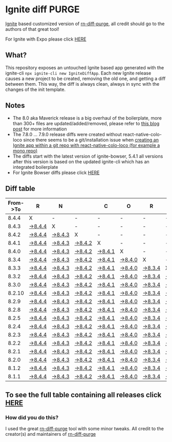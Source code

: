 # Ignite diff PURGE

[Ignite](https://github.com/infinitered/ignite) based customized version of [rn-diff-purge](https://github.com/react-native-community/rn-diff-purge/), all credit should go to the authors of that great tool!

For Ignite with Expo please click [HERE](https://github.com/nirre7/ignite-expo-diff-purge)

## What?

This repository exposes an untouched Ignite based app generated with the ignite-cli
`npx ignite-cli new IgniteDiffApp`. Each new Ignite release causes a new project to be created, removing the old one, and getting a diff between them. This way, the diff is always clean, always in sync with the changes of the init template.

## Notes
- The 8.0 aka Maverick release is a big overhaul of the boilerplate, more than 300+ files are updated/added/removed, please refer to [this blog post](https://shift.infinite.red/announcing-ignite-8-0-maverick-fbbdafbb738e) for more information
- The 7.8.0 ... 7.9.0 release diffs were created without react-native-colo-loco since there seems to be a git/installation issue when [creating an Ignite app within a git repo with react-native-colo-loco (for example a mono repo)](https://github.com/infinitered/ignite/issues/1845)
- The diffs start with the latest version of ignite-bowser, 5.4.1 all versions after this version is based on the updated ignite-cli which has an integrated boilerplate
- For Ignite Bowser diffs please click [HERE](https://github.com/nirre7/ignite-bowser-diff-purge)

## Diff table

| From->To | R                                                                                            | N                                                                                            |                                                                                              | C                                                                                            | O                                                                                            | R                                                                                            | E                                                                                            |                                                                                              | T                                                                                            | E                                                                                             | A                                                                                           | M                                                                                           |                                                                                             |                                                                                             |                                                                                             |                                                                                             |                                                                                             |                                                                                             |                                                                                             |     |
| -------- | -------------------------------------------------------------------------------------------- | -------------------------------------------------------------------------------------------- | -------------------------------------------------------------------------------------------- | -------------------------------------------------------------------------------------------- | -------------------------------------------------------------------------------------------- | -------------------------------------------------------------------------------------------- | -------------------------------------------------------------------------------------------- | -------------------------------------------------------------------------------------------- | -------------------------------------------------------------------------------------------- | --------------------------------------------------------------------------------------------- | ------------------------------------------------------------------------------------------- | ------------------------------------------------------------------------------------------- | ------------------------------------------------------------------------------------------- | ------------------------------------------------------------------------------------------- | ------------------------------------------------------------------------------------------- | ------------------------------------------------------------------------------------------- | ------------------------------------------------------------------------------------------- | ------------------------------------------------------------------------------------------- | ------------------------------------------------------------------------------------------- | --- |
| 8.4.4    | X                                                                                            | -                                                                                            | -                                                                                            | -                                                                                            | -                                                                                            | -                                                                                            | -                                                                                            | -                                                                                            | -                                                                                            | -                                                                                             | -                                                                                           | -                                                                                           | -                                                                                           | -                                                                                           | -                                                                                           | -                                                                                           | -                                                                                           | -                                                                                           | -                                                                                           | -   |
| 8.4.3    | [->8.4.4](https://github.com/nirre7/ignite-diff-purge/compare/release/8.4.3..release/8.4.4)  | X                                                                                            | -                                                                                            | -                                                                                            | -                                                                                            | -                                                                                            | -                                                                                            | -                                                                                            | -                                                                                            | -                                                                                             | -                                                                                           | -                                                                                           | -                                                                                           | -                                                                                           | -                                                                                           | -                                                                                           | -                                                                                           | -                                                                                           | -                                                                                           | -   |
| 8.4.2    | [->8.4.4](https://github.com/nirre7/ignite-diff-purge/compare/release/8.4.2..release/8.4.4)  | [->8.4.3](https://github.com/nirre7/ignite-diff-purge/compare/release/8.4.2..release/8.4.3)  | X                                                                                            | -                                                                                            | -                                                                                            | -                                                                                            | -                                                                                            | -                                                                                            | -                                                                                            | -                                                                                             | -                                                                                           | -                                                                                           | -                                                                                           | -                                                                                           | -                                                                                           | -                                                                                           | -                                                                                           | -                                                                                           | -                                                                                           | -   |
| 8.4.1    | [->8.4.4](https://github.com/nirre7/ignite-diff-purge/compare/release/8.4.1..release/8.4.4)  | [->8.4.3](https://github.com/nirre7/ignite-diff-purge/compare/release/8.4.1..release/8.4.3)  | [->8.4.2](https://github.com/nirre7/ignite-diff-purge/compare/release/8.4.1..release/8.4.2)  | X                                                                                            | -                                                                                            | -                                                                                            | -                                                                                            | -                                                                                            | -                                                                                            | -                                                                                             | -                                                                                           | -                                                                                           | -                                                                                           | -                                                                                           | -                                                                                           | -                                                                                           | -                                                                                           | -                                                                                           | -                                                                                           | -   |
| 8.4.0    | [->8.4.4](https://github.com/nirre7/ignite-diff-purge/compare/release/8.4.0..release/8.4.4)  | [->8.4.3](https://github.com/nirre7/ignite-diff-purge/compare/release/8.4.0..release/8.4.3)  | [->8.4.2](https://github.com/nirre7/ignite-diff-purge/compare/release/8.4.0..release/8.4.2)  | [->8.4.1](https://github.com/nirre7/ignite-diff-purge/compare/release/8.4.0..release/8.4.1)  | X                                                                                            | -                                                                                            | -                                                                                            | -                                                                                            | -                                                                                            | -                                                                                             | -                                                                                           | -                                                                                           | -                                                                                           | -                                                                                           | -                                                                                           | -                                                                                           | -                                                                                           | -                                                                                           | -                                                                                           | -   |
| 8.3.4    | [->8.4.4](https://github.com/nirre7/ignite-diff-purge/compare/release/8.3.4..release/8.4.4)  | [->8.4.3](https://github.com/nirre7/ignite-diff-purge/compare/release/8.3.4..release/8.4.3)  | [->8.4.2](https://github.com/nirre7/ignite-diff-purge/compare/release/8.3.4..release/8.4.2)  | [->8.4.1](https://github.com/nirre7/ignite-diff-purge/compare/release/8.3.4..release/8.4.1)  | [->8.4.0](https://github.com/nirre7/ignite-diff-purge/compare/release/8.3.4..release/8.4.0)  | X                                                                                            | -                                                                                            | -                                                                                            | -                                                                                            | -                                                                                             | -                                                                                           | -                                                                                           | -                                                                                           | -                                                                                           | -                                                                                           | -                                                                                           | -                                                                                           | -                                                                                           | -                                                                                           | -   |
| 8.3.3    | [->8.4.4](https://github.com/nirre7/ignite-diff-purge/compare/release/8.3.3..release/8.4.4)  | [->8.4.3](https://github.com/nirre7/ignite-diff-purge/compare/release/8.3.3..release/8.4.3)  | [->8.4.2](https://github.com/nirre7/ignite-diff-purge/compare/release/8.3.3..release/8.4.2)  | [->8.4.1](https://github.com/nirre7/ignite-diff-purge/compare/release/8.3.3..release/8.4.1)  | [->8.4.0](https://github.com/nirre7/ignite-diff-purge/compare/release/8.3.3..release/8.4.0)  | [->8.3.4](https://github.com/nirre7/ignite-diff-purge/compare/release/8.3.3..release/8.3.4)  | X                                                                                            | -                                                                                            | -                                                                                            | -                                                                                             | -                                                                                           | -                                                                                           | -                                                                                           | -                                                                                           | -                                                                                           | -                                                                                           | -                                                                                           | -                                                                                           | -                                                                                           | -   |
| 8.3.2    | [->8.4.4](https://github.com/nirre7/ignite-diff-purge/compare/release/8.3.2..release/8.4.4)  | [->8.4.3](https://github.com/nirre7/ignite-diff-purge/compare/release/8.3.2..release/8.4.3)  | [->8.4.2](https://github.com/nirre7/ignite-diff-purge/compare/release/8.3.2..release/8.4.2)  | [->8.4.1](https://github.com/nirre7/ignite-diff-purge/compare/release/8.3.2..release/8.4.1)  | [->8.4.0](https://github.com/nirre7/ignite-diff-purge/compare/release/8.3.2..release/8.4.0)  | [->8.3.4](https://github.com/nirre7/ignite-diff-purge/compare/release/8.3.2..release/8.3.4)  | [->8.3.3](https://github.com/nirre7/ignite-diff-purge/compare/release/8.3.2..release/8.3.3)  | X                                                                                            | -                                                                                            | -                                                                                             | -                                                                                           | -                                                                                           | -                                                                                           | -                                                                                           | -                                                                                           | -                                                                                           | -                                                                                           | -                                                                                           | -                                                                                           | -   |
| 8.3.0    | [->8.4.4](https://github.com/nirre7/ignite-diff-purge/compare/release/8.3.0..release/8.4.4)  | [->8.4.3](https://github.com/nirre7/ignite-diff-purge/compare/release/8.3.0..release/8.4.3)  | [->8.4.2](https://github.com/nirre7/ignite-diff-purge/compare/release/8.3.0..release/8.4.2)  | [->8.4.1](https://github.com/nirre7/ignite-diff-purge/compare/release/8.3.0..release/8.4.1)  | [->8.4.0](https://github.com/nirre7/ignite-diff-purge/compare/release/8.3.0..release/8.4.0)  | [->8.3.4](https://github.com/nirre7/ignite-diff-purge/compare/release/8.3.0..release/8.3.4)  | [->8.3.3](https://github.com/nirre7/ignite-diff-purge/compare/release/8.3.0..release/8.3.3)  | [->8.3.2](https://github.com/nirre7/ignite-diff-purge/compare/release/8.3.0..release/8.3.2)  | X                                                                                            | -                                                                                             | -                                                                                           | -                                                                                           | -                                                                                           | -                                                                                           | -                                                                                           | -                                                                                           | -                                                                                           | -                                                                                           | -                                                                                           | -   |
| 8.2.10   | [->8.4.4](https://github.com/nirre7/ignite-diff-purge/compare/release/8.2.10..release/8.4.4) | [->8.4.3](https://github.com/nirre7/ignite-diff-purge/compare/release/8.2.10..release/8.4.3) | [->8.4.2](https://github.com/nirre7/ignite-diff-purge/compare/release/8.2.10..release/8.4.2) | [->8.4.1](https://github.com/nirre7/ignite-diff-purge/compare/release/8.2.10..release/8.4.1) | [->8.4.0](https://github.com/nirre7/ignite-diff-purge/compare/release/8.2.10..release/8.4.0) | [->8.3.4](https://github.com/nirre7/ignite-diff-purge/compare/release/8.2.10..release/8.3.4) | [->8.3.3](https://github.com/nirre7/ignite-diff-purge/compare/release/8.2.10..release/8.3.3) | [->8.3.2](https://github.com/nirre7/ignite-diff-purge/compare/release/8.2.10..release/8.3.2) | [->8.3.0](https://github.com/nirre7/ignite-diff-purge/compare/release/8.2.10..release/8.3.0) | X                                                                                             | -                                                                                           | -                                                                                           | -                                                                                           | -                                                                                           | -                                                                                           | -                                                                                           | -                                                                                           | -                                                                                           | -                                                                                           | -   |
| 8.2.9    | [->8.4.4](https://github.com/nirre7/ignite-diff-purge/compare/release/8.2.9..release/8.4.4)  | [->8.4.3](https://github.com/nirre7/ignite-diff-purge/compare/release/8.2.9..release/8.4.3)  | [->8.4.2](https://github.com/nirre7/ignite-diff-purge/compare/release/8.2.9..release/8.4.2)  | [->8.4.1](https://github.com/nirre7/ignite-diff-purge/compare/release/8.2.9..release/8.4.1)  | [->8.4.0](https://github.com/nirre7/ignite-diff-purge/compare/release/8.2.9..release/8.4.0)  | [->8.3.4](https://github.com/nirre7/ignite-diff-purge/compare/release/8.2.9..release/8.3.4)  | [->8.3.3](https://github.com/nirre7/ignite-diff-purge/compare/release/8.2.9..release/8.3.3)  | [->8.3.2](https://github.com/nirre7/ignite-diff-purge/compare/release/8.2.9..release/8.3.2)  | [->8.3.0](https://github.com/nirre7/ignite-diff-purge/compare/release/8.2.9..release/8.3.0)  | [->8.2.10](https://github.com/nirre7/ignite-diff-purge/compare/release/8.2.9..release/8.2.10) | X                                                                                           | -                                                                                           | -                                                                                           | -                                                                                           | -                                                                                           | -                                                                                           | -                                                                                           | -                                                                                           | -                                                                                           | -   |
| 8.2.8    | [->8.4.4](https://github.com/nirre7/ignite-diff-purge/compare/release/8.2.8..release/8.4.4)  | [->8.4.3](https://github.com/nirre7/ignite-diff-purge/compare/release/8.2.8..release/8.4.3)  | [->8.4.2](https://github.com/nirre7/ignite-diff-purge/compare/release/8.2.8..release/8.4.2)  | [->8.4.1](https://github.com/nirre7/ignite-diff-purge/compare/release/8.2.8..release/8.4.1)  | [->8.4.0](https://github.com/nirre7/ignite-diff-purge/compare/release/8.2.8..release/8.4.0)  | [->8.3.4](https://github.com/nirre7/ignite-diff-purge/compare/release/8.2.8..release/8.3.4)  | [->8.3.3](https://github.com/nirre7/ignite-diff-purge/compare/release/8.2.8..release/8.3.3)  | [->8.3.2](https://github.com/nirre7/ignite-diff-purge/compare/release/8.2.8..release/8.3.2)  | [->8.3.0](https://github.com/nirre7/ignite-diff-purge/compare/release/8.2.8..release/8.3.0)  | [->8.2.10](https://github.com/nirre7/ignite-diff-purge/compare/release/8.2.8..release/8.2.10) | [->8.2.9](https://github.com/nirre7/ignite-diff-purge/compare/release/8.2.8..release/8.2.9) | X                                                                                           | -                                                                                           | -                                                                                           | -                                                                                           | -                                                                                           | -                                                                                           | -                                                                                           | -                                                                                           | -   |
| 8.2.5    | [->8.4.4](https://github.com/nirre7/ignite-diff-purge/compare/release/8.2.5..release/8.4.4)  | [->8.4.3](https://github.com/nirre7/ignite-diff-purge/compare/release/8.2.5..release/8.4.3)  | [->8.4.2](https://github.com/nirre7/ignite-diff-purge/compare/release/8.2.5..release/8.4.2)  | [->8.4.1](https://github.com/nirre7/ignite-diff-purge/compare/release/8.2.5..release/8.4.1)  | [->8.4.0](https://github.com/nirre7/ignite-diff-purge/compare/release/8.2.5..release/8.4.0)  | [->8.3.4](https://github.com/nirre7/ignite-diff-purge/compare/release/8.2.5..release/8.3.4)  | [->8.3.3](https://github.com/nirre7/ignite-diff-purge/compare/release/8.2.5..release/8.3.3)  | [->8.3.2](https://github.com/nirre7/ignite-diff-purge/compare/release/8.2.5..release/8.3.2)  | [->8.3.0](https://github.com/nirre7/ignite-diff-purge/compare/release/8.2.5..release/8.3.0)  | [->8.2.10](https://github.com/nirre7/ignite-diff-purge/compare/release/8.2.5..release/8.2.10) | [->8.2.9](https://github.com/nirre7/ignite-diff-purge/compare/release/8.2.5..release/8.2.9) | [->8.2.8](https://github.com/nirre7/ignite-diff-purge/compare/release/8.2.5..release/8.2.8) | X                                                                                           | -                                                                                           | -                                                                                           | -                                                                                           | -                                                                                           | -                                                                                           | -                                                                                           | -   |
| 8.2.4    | [->8.4.4](https://github.com/nirre7/ignite-diff-purge/compare/release/8.2.4..release/8.4.4)  | [->8.4.3](https://github.com/nirre7/ignite-diff-purge/compare/release/8.2.4..release/8.4.3)  | [->8.4.2](https://github.com/nirre7/ignite-diff-purge/compare/release/8.2.4..release/8.4.2)  | [->8.4.1](https://github.com/nirre7/ignite-diff-purge/compare/release/8.2.4..release/8.4.1)  | [->8.4.0](https://github.com/nirre7/ignite-diff-purge/compare/release/8.2.4..release/8.4.0)  | [->8.3.4](https://github.com/nirre7/ignite-diff-purge/compare/release/8.2.4..release/8.3.4)  | [->8.3.3](https://github.com/nirre7/ignite-diff-purge/compare/release/8.2.4..release/8.3.3)  | [->8.3.2](https://github.com/nirre7/ignite-diff-purge/compare/release/8.2.4..release/8.3.2)  | [->8.3.0](https://github.com/nirre7/ignite-diff-purge/compare/release/8.2.4..release/8.3.0)  | [->8.2.10](https://github.com/nirre7/ignite-diff-purge/compare/release/8.2.4..release/8.2.10) | [->8.2.9](https://github.com/nirre7/ignite-diff-purge/compare/release/8.2.4..release/8.2.9) | [->8.2.8](https://github.com/nirre7/ignite-diff-purge/compare/release/8.2.4..release/8.2.8) | [->8.2.5](https://github.com/nirre7/ignite-diff-purge/compare/release/8.2.4..release/8.2.5) | X                                                                                           | -                                                                                           | -                                                                                           | -                                                                                           | -                                                                                           | -                                                                                           | -   |
| 8.2.3    | [->8.4.4](https://github.com/nirre7/ignite-diff-purge/compare/release/8.2.3..release/8.4.4)  | [->8.4.3](https://github.com/nirre7/ignite-diff-purge/compare/release/8.2.3..release/8.4.3)  | [->8.4.2](https://github.com/nirre7/ignite-diff-purge/compare/release/8.2.3..release/8.4.2)  | [->8.4.1](https://github.com/nirre7/ignite-diff-purge/compare/release/8.2.3..release/8.4.1)  | [->8.4.0](https://github.com/nirre7/ignite-diff-purge/compare/release/8.2.3..release/8.4.0)  | [->8.3.4](https://github.com/nirre7/ignite-diff-purge/compare/release/8.2.3..release/8.3.4)  | [->8.3.3](https://github.com/nirre7/ignite-diff-purge/compare/release/8.2.3..release/8.3.3)  | [->8.3.2](https://github.com/nirre7/ignite-diff-purge/compare/release/8.2.3..release/8.3.2)  | [->8.3.0](https://github.com/nirre7/ignite-diff-purge/compare/release/8.2.3..release/8.3.0)  | [->8.2.10](https://github.com/nirre7/ignite-diff-purge/compare/release/8.2.3..release/8.2.10) | [->8.2.9](https://github.com/nirre7/ignite-diff-purge/compare/release/8.2.3..release/8.2.9) | [->8.2.8](https://github.com/nirre7/ignite-diff-purge/compare/release/8.2.3..release/8.2.8) | [->8.2.5](https://github.com/nirre7/ignite-diff-purge/compare/release/8.2.3..release/8.2.5) | [->8.2.4](https://github.com/nirre7/ignite-diff-purge/compare/release/8.2.3..release/8.2.4) | X                                                                                           | -                                                                                           | -                                                                                           | -                                                                                           | -                                                                                           | -   |
| 8.2.2    | [->8.4.4](https://github.com/nirre7/ignite-diff-purge/compare/release/8.2.2..release/8.4.4)  | [->8.4.3](https://github.com/nirre7/ignite-diff-purge/compare/release/8.2.2..release/8.4.3)  | [->8.4.2](https://github.com/nirre7/ignite-diff-purge/compare/release/8.2.2..release/8.4.2)  | [->8.4.1](https://github.com/nirre7/ignite-diff-purge/compare/release/8.2.2..release/8.4.1)  | [->8.4.0](https://github.com/nirre7/ignite-diff-purge/compare/release/8.2.2..release/8.4.0)  | [->8.3.4](https://github.com/nirre7/ignite-diff-purge/compare/release/8.2.2..release/8.3.4)  | [->8.3.3](https://github.com/nirre7/ignite-diff-purge/compare/release/8.2.2..release/8.3.3)  | [->8.3.2](https://github.com/nirre7/ignite-diff-purge/compare/release/8.2.2..release/8.3.2)  | [->8.3.0](https://github.com/nirre7/ignite-diff-purge/compare/release/8.2.2..release/8.3.0)  | [->8.2.10](https://github.com/nirre7/ignite-diff-purge/compare/release/8.2.2..release/8.2.10) | [->8.2.9](https://github.com/nirre7/ignite-diff-purge/compare/release/8.2.2..release/8.2.9) | [->8.2.8](https://github.com/nirre7/ignite-diff-purge/compare/release/8.2.2..release/8.2.8) | [->8.2.5](https://github.com/nirre7/ignite-diff-purge/compare/release/8.2.2..release/8.2.5) | [->8.2.4](https://github.com/nirre7/ignite-diff-purge/compare/release/8.2.2..release/8.2.4) | [->8.2.3](https://github.com/nirre7/ignite-diff-purge/compare/release/8.2.2..release/8.2.3) | X                                                                                           | -                                                                                           | -                                                                                           | -                                                                                           | -   |
| 8.2.1    | [->8.4.4](https://github.com/nirre7/ignite-diff-purge/compare/release/8.2.1..release/8.4.4)  | [->8.4.3](https://github.com/nirre7/ignite-diff-purge/compare/release/8.2.1..release/8.4.3)  | [->8.4.2](https://github.com/nirre7/ignite-diff-purge/compare/release/8.2.1..release/8.4.2)  | [->8.4.1](https://github.com/nirre7/ignite-diff-purge/compare/release/8.2.1..release/8.4.1)  | [->8.4.0](https://github.com/nirre7/ignite-diff-purge/compare/release/8.2.1..release/8.4.0)  | [->8.3.4](https://github.com/nirre7/ignite-diff-purge/compare/release/8.2.1..release/8.3.4)  | [->8.3.3](https://github.com/nirre7/ignite-diff-purge/compare/release/8.2.1..release/8.3.3)  | [->8.3.2](https://github.com/nirre7/ignite-diff-purge/compare/release/8.2.1..release/8.3.2)  | [->8.3.0](https://github.com/nirre7/ignite-diff-purge/compare/release/8.2.1..release/8.3.0)  | [->8.2.10](https://github.com/nirre7/ignite-diff-purge/compare/release/8.2.1..release/8.2.10) | [->8.2.9](https://github.com/nirre7/ignite-diff-purge/compare/release/8.2.1..release/8.2.9) | [->8.2.8](https://github.com/nirre7/ignite-diff-purge/compare/release/8.2.1..release/8.2.8) | [->8.2.5](https://github.com/nirre7/ignite-diff-purge/compare/release/8.2.1..release/8.2.5) | [->8.2.4](https://github.com/nirre7/ignite-diff-purge/compare/release/8.2.1..release/8.2.4) | [->8.2.3](https://github.com/nirre7/ignite-diff-purge/compare/release/8.2.1..release/8.2.3) | [->8.2.2](https://github.com/nirre7/ignite-diff-purge/compare/release/8.2.1..release/8.2.2) | X                                                                                           | -                                                                                           | -                                                                                           | -   |
| 8.2.0    | [->8.4.4](https://github.com/nirre7/ignite-diff-purge/compare/release/8.2.0..release/8.4.4)  | [->8.4.3](https://github.com/nirre7/ignite-diff-purge/compare/release/8.2.0..release/8.4.3)  | [->8.4.2](https://github.com/nirre7/ignite-diff-purge/compare/release/8.2.0..release/8.4.2)  | [->8.4.1](https://github.com/nirre7/ignite-diff-purge/compare/release/8.2.0..release/8.4.1)  | [->8.4.0](https://github.com/nirre7/ignite-diff-purge/compare/release/8.2.0..release/8.4.0)  | [->8.3.4](https://github.com/nirre7/ignite-diff-purge/compare/release/8.2.0..release/8.3.4)  | [->8.3.3](https://github.com/nirre7/ignite-diff-purge/compare/release/8.2.0..release/8.3.3)  | [->8.3.2](https://github.com/nirre7/ignite-diff-purge/compare/release/8.2.0..release/8.3.2)  | [->8.3.0](https://github.com/nirre7/ignite-diff-purge/compare/release/8.2.0..release/8.3.0)  | [->8.2.10](https://github.com/nirre7/ignite-diff-purge/compare/release/8.2.0..release/8.2.10) | [->8.2.9](https://github.com/nirre7/ignite-diff-purge/compare/release/8.2.0..release/8.2.9) | [->8.2.8](https://github.com/nirre7/ignite-diff-purge/compare/release/8.2.0..release/8.2.8) | [->8.2.5](https://github.com/nirre7/ignite-diff-purge/compare/release/8.2.0..release/8.2.5) | [->8.2.4](https://github.com/nirre7/ignite-diff-purge/compare/release/8.2.0..release/8.2.4) | [->8.2.3](https://github.com/nirre7/ignite-diff-purge/compare/release/8.2.0..release/8.2.3) | [->8.2.2](https://github.com/nirre7/ignite-diff-purge/compare/release/8.2.0..release/8.2.2) | [->8.2.1](https://github.com/nirre7/ignite-diff-purge/compare/release/8.2.0..release/8.2.1) | X                                                                                           | -                                                                                           | -   |
| 8.1.2    | [->8.4.4](https://github.com/nirre7/ignite-diff-purge/compare/release/8.1.2..release/8.4.4)  | [->8.4.3](https://github.com/nirre7/ignite-diff-purge/compare/release/8.1.2..release/8.4.3)  | [->8.4.2](https://github.com/nirre7/ignite-diff-purge/compare/release/8.1.2..release/8.4.2)  | [->8.4.1](https://github.com/nirre7/ignite-diff-purge/compare/release/8.1.2..release/8.4.1)  | [->8.4.0](https://github.com/nirre7/ignite-diff-purge/compare/release/8.1.2..release/8.4.0)  | [->8.3.4](https://github.com/nirre7/ignite-diff-purge/compare/release/8.1.2..release/8.3.4)  | [->8.3.3](https://github.com/nirre7/ignite-diff-purge/compare/release/8.1.2..release/8.3.3)  | [->8.3.2](https://github.com/nirre7/ignite-diff-purge/compare/release/8.1.2..release/8.3.2)  | [->8.3.0](https://github.com/nirre7/ignite-diff-purge/compare/release/8.1.2..release/8.3.0)  | [->8.2.10](https://github.com/nirre7/ignite-diff-purge/compare/release/8.1.2..release/8.2.10) | [->8.2.9](https://github.com/nirre7/ignite-diff-purge/compare/release/8.1.2..release/8.2.9) | [->8.2.8](https://github.com/nirre7/ignite-diff-purge/compare/release/8.1.2..release/8.2.8) | [->8.2.5](https://github.com/nirre7/ignite-diff-purge/compare/release/8.1.2..release/8.2.5) | [->8.2.4](https://github.com/nirre7/ignite-diff-purge/compare/release/8.1.2..release/8.2.4) | [->8.2.3](https://github.com/nirre7/ignite-diff-purge/compare/release/8.1.2..release/8.2.3) | [->8.2.2](https://github.com/nirre7/ignite-diff-purge/compare/release/8.1.2..release/8.2.2) | [->8.2.1](https://github.com/nirre7/ignite-diff-purge/compare/release/8.1.2..release/8.2.1) | [->8.2.0](https://github.com/nirre7/ignite-diff-purge/compare/release/8.1.2..release/8.2.0) | X                                                                                           | -   |
| 8.1.1    | [->8.4.4](https://github.com/nirre7/ignite-diff-purge/compare/release/8.1.1..release/8.4.4)  | [->8.4.3](https://github.com/nirre7/ignite-diff-purge/compare/release/8.1.1..release/8.4.3)  | [->8.4.2](https://github.com/nirre7/ignite-diff-purge/compare/release/8.1.1..release/8.4.2)  | [->8.4.1](https://github.com/nirre7/ignite-diff-purge/compare/release/8.1.1..release/8.4.1)  | [->8.4.0](https://github.com/nirre7/ignite-diff-purge/compare/release/8.1.1..release/8.4.0)  | [->8.3.4](https://github.com/nirre7/ignite-diff-purge/compare/release/8.1.1..release/8.3.4)  | [->8.3.3](https://github.com/nirre7/ignite-diff-purge/compare/release/8.1.1..release/8.3.3)  | [->8.3.2](https://github.com/nirre7/ignite-diff-purge/compare/release/8.1.1..release/8.3.2)  | [->8.3.0](https://github.com/nirre7/ignite-diff-purge/compare/release/8.1.1..release/8.3.0)  | [->8.2.10](https://github.com/nirre7/ignite-diff-purge/compare/release/8.1.1..release/8.2.10) | [->8.2.9](https://github.com/nirre7/ignite-diff-purge/compare/release/8.1.1..release/8.2.9) | [->8.2.8](https://github.com/nirre7/ignite-diff-purge/compare/release/8.1.1..release/8.2.8) | [->8.2.5](https://github.com/nirre7/ignite-diff-purge/compare/release/8.1.1..release/8.2.5) | [->8.2.4](https://github.com/nirre7/ignite-diff-purge/compare/release/8.1.1..release/8.2.4) | [->8.2.3](https://github.com/nirre7/ignite-diff-purge/compare/release/8.1.1..release/8.2.3) | [->8.2.2](https://github.com/nirre7/ignite-diff-purge/compare/release/8.1.1..release/8.2.2) | [->8.2.1](https://github.com/nirre7/ignite-diff-purge/compare/release/8.1.1..release/8.2.1) | [->8.2.0](https://github.com/nirre7/ignite-diff-purge/compare/release/8.1.1..release/8.2.0) | [->8.1.2](https://github.com/nirre7/ignite-diff-purge/compare/release/8.1.1..release/8.1.2) | X   |

## To see the full table containing all releases click [HERE](https://nirre7.github.io/ignite-diff-purge/)

### How did you do this?

I used the great [rn-diff-purge](https://github.com/react-native-community/rn-diff-purge/) tool with some minor tweaks.
All credit to the creator(s) and maintainers of [rn-diff-purge](https://github.com/react-native-community/rn-diff-purge/)

